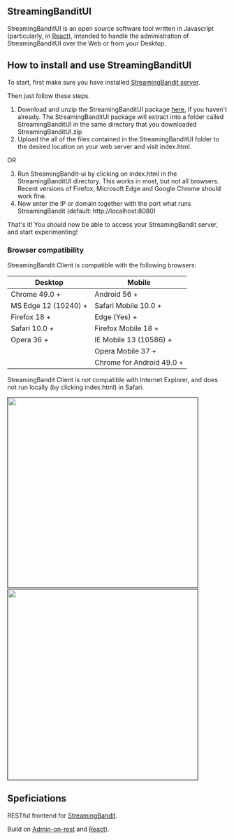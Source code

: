 ##  StreamingBanditUI

StreamingBanditUI is an open source software tool written in Javascript (particularly, in [React](https://reactjs.org/)), intended to handle the administration of StreamingBanditUI over the Web or from your Desktop.

##  How to install and use StreamingBanditUI 

To start, first make sure you have installed [StreamingBandit server](https://github.com/Nth-iteration-labs/streamingbandit-ui).

Then just follow these steps.

1. Download and unzip the StreamingBanditUI package [here](https://github.com/Nth-iteration-labs/streamingbandit-ui/releases/download/v1.0/StreamingBanditUI.zip), if you haven't already. 
The StreamingBanditUI package will extract into a folder called StreamingBanditUI in the same directory that you downloaded StreamingBanditUI.zip
2. Upload the all of the files contained in the StreamingBanditUI folder to the desired location on your web server and visit index.html.

OR

3. Run StreamingBandit-ui by clicking on index.html in the StreamingBanditUI directory. This works in most, but not all browsers. Recent versions of Firefox, Microsoft Edge and Google Chrome should work fine.
4. Now enter the IP or domain together with the port what runs StreamingBandit (default: http://localhost:8080)

That's it! You should now be able to access your StreamingBandit server, and start experimenting! 

###  Browser compatibility

StreamingBandit Client is compatible with the following browsers:

| Desktop | Mobile |
|-----------------------|---------------------------|
| Chrome 49.0 + | Android 56 + |
| MS Edge 12 (10240) +  | Safari Mobile 10.0 + |
| Firefox 18 + | Edge (Yes) + |
| Safari 10.0 + | Firefox Mobile 18 + |
| Opera 36 + | IE Mobile 13 (10586) + |
|  | Opera Mobile 37 + |
|  | Chrome for Android 49.0 + |

StreamingBandit Client is *not* compatible with Internet Explorer, and does not run locally (by clicking index.html) in Safari.

<img style="max-width:100%;border: 1px solid;" src="https://raw.githubusercontent.com/Nth-iteration-labs/streamingbandit-ui/master/img/experiments.png" width="435"/> &nbsp;&nbsp;<img style="max-width:100%;border: 1px solid;" src="https://raw.githubusercontent.com/Nth-iteration-labs/streamingbandit-ui/master/img/ab_test.png" width="435"/>

##  Speficiations

RESTful frontend for [StreamingBandit](https://github.com/Nth-iteration-labs/streamingbandit).

Build on [Admin-on-rest](https://github.com/marmelab/admin-on-rest) and [React](https://reactjs.org/)).

